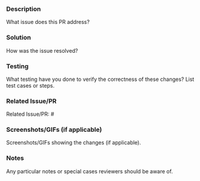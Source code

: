 ### Description
<!-- Detailed description of what this PR addresses or adds -->
What issue does this PR address?

### Solution
<!-- Explain how your solution was implemented -->
How was the issue resolved? 

### Testing
<!-- Describe the testing you've performed to ensure the quality of these changes -->
What testing have you done to verify the correctness of these changes? List test cases or steps.

### Related Issue/PR
<!-- If there is an associated Issue or PR, reference it here -->
Related Issue/PR: #

### Screenshots/GIFs (if applicable)
<!-- Provide screenshots or GIFs if it involves UI or visual changes -->
Screenshots/GIFs showing the changes (if applicable).

### Notes
<!-- List any special considerations reviewers need to know when reviewing or merging this PR -->
Any particular notes or special cases reviewers should be aware of.
